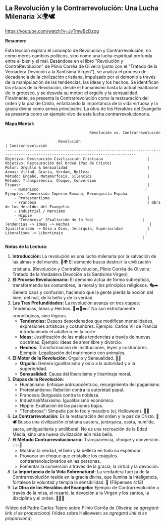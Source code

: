 ## La Revolución y la Contrarrevolución: Una Lucha Milenaria ⚔️🌍🕊️

https://youtube.com/watch?v=JvTmwBcDzpg


**Resumen:**

Esta lección explora el concepto de Revolución y Contrarrevolución, no como meros cambios políticos, sino como una lucha espiritual profunda entre el bien y el mal. Basándose en el libro "Revolución y ContraRevolución" de Plinio Corrêa de Oliveira (junto con el "Tratado de la Verdadera Devoción a la Santísima Virgen"), se analiza el proceso de decadencia de la civilización cristiana, impulsado por el demonio a través de la manipulación de las tendencias, las ideas y los hechos.  Se identifican las etapas de la Revolución, desde el humanismo hasta la actual exaltación de lo grotesco, y se desvela su motor: el orgullo y la sensualidad. Finalmente, se presenta la Contrarrevolución como la restauración del orden y la paz de Cristo, enfatizando la importancia de la vida virtuosa y la gracia divina como armas principales. La obra de los Heraldos del Evangelio se presenta como un ejemplo vivo de esta lucha contrarrevolucionaria.

**Mapa Mental:**

```
                                      Revolución vs. Contrarrevolución

                        Revolución                                      | Contrarrevolución
-------------------------------------------------------------------|-------------------------------------------------------------
Objetivo: Destrucción Civilización Cristiana                    | Objetivo: Restauración del Orden (Paz de Cristo)
Motor: Orgullo & Sensualidad                                    | Armas: Virtud, Gracia, Verdad, Belleza
Método: Engaño, Metamorfosis, Silencios                         | Método: Transparencia, Choque, Conversión
Etapas:                                                         | 
    - Humanismo                                                | Ejemplos: Conversión Imperio Romano, Reconquista España
    - Protestantismo                                            | 
    - Francesa                                                  | Obra de los Heraldos del Evangelio
    - Industrial / Marxismo
    - Hippie
    - "Tenebrosa" (Exaltación de lo feo)                      |
Tendencias -> Ideas -> Hechos                                    |
Igualitarismo -> Odio a Dios, Jerarquía, Superioridad           |
Liberalismo -> Libertinaje                                     |
                                                              |
```

**Notas de la Lectura:**

1. **Introducción:** La revolución es una lucha milenaria por la salvación de las almas y del mundo. 👿🌍 El demonio busca destruir la civilización cristiana. (Revolución y ContraRevolución, Plinio Corrêa de Oliveira; Tratado de la Verdadera Devoción a la Santísima Virgen)
2. **El Proceso Revolucionario:** El demonio actúa de forma subrepticia, transformando las costumbres, la moral y los principios religiosos. 🎭➡️  Genera caos y confusión, haciendo que la gente pierda la noción del bien, del mal, de lo bello y de la verdad.
3. **Las Tres Profundidades:** La revolución avanza en tres etapas: Tendencias, Ideas y Hechos. 🌊➡️💭➡️✅  No son estrictamente cronológicas, sino lógicas.
    * **Tendencias:**  Deseos desordenados que modifican mentalidades, expresiones artísticas y costumbres. Ejemplo: Carlos VII de Francia introduciendo el adulterio en la corte.
    * **Ideas:** Justificación de las malas tendencias a través de nuevas doctrinas. Ejemplo: Ideas de amor libre y divorcio.
    * **Hechos:** Transformación de instituciones, leyes y costumbres. Ejemplo: Legalización del matrimonio con animales. 
4. **El Motor de la Revolución:** Orgullo y Sensualidad. 🦚🔥
    * **Orgullo:** Genera igualitarismo y odio a la autoridad y a la superioridad.
    * **Sensualidad:** Causa del liberalismo y libertinaje moral.
5. **Etapas de la Revolución:**
    * Humanismo: Enfoque antropocéntrico, resurgimiento del paganismo.
    * Protestantismo: Rebelión contra la autoridad papal.
    * Francesa: Burguesía contra la nobleza.
    * Industrial/Marxismo: Igualitarismo económico.
    * Hippie: Exaltación de las pasiones bajas.
    * "Tenebrosa": Simpatía por lo feo y macabro (ej: Halloween).  🎃👻
6. **La Contrarrevolución:** Es la restauración del orden y la paz de Cristo. 👑🕊️ Busca una civilización cristiana austera, jerárquica, casta, humilde, sacra, antiigualitaria y antiliberal. No es una recreación de la Edad Media, sino una nueva civilización aún más bella.
7. **El Método Contrarrevolucionario:**  Transparencia, choque y conversión.  💡💥💖
    * Mostrar la verdad, el bien y la belleza en todo su esplendor.
    * Provocar un choque que cristalice los coágulos contrarrevolucionarios en las personas.
    * Fomentar la conversión a través de la gracia, la virtud y la devoción.
8. **La Importancia de la Vida Sobrenatural:** La verdadera fuerza de la Contrarrevolución reside en la gracia divina, que ilumina la inteligencia, fortalece la voluntad y templa la sensibilidad. 🙏  (Filipenses 4:13)
9. **La Obra de los Heraldos del Evangelio:** Ejemplo de Contrarrevolución a través de la misa, el rosario, la devoción a la Virgen y los santos, la disciplina y el orden. 🎼📿😇


(Video del Padre Carlos Tejero sobre Plinio Corrêa de Oliveira: *se agregará link si se proporciona*)
(Video sobre Halloween: *se agregará link si se proporciona*)


